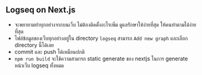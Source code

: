 ## Logseq on Next.js

- จะพยายามทำทุกอย่างจากบนเว็บ ไม่ต้องติดตั้งอะไรเพิ่ม ดูแลรักษาให้ง่ายที่สุด ให้คนทำตามได้ง่ายที่สุด
- ไฟล์ข้อมูลของเว็บทุกอย่างอยู่ใน directory `logseq` สามารถ `Add new graph` และเลือก directory นี้ได้เลย
- commit และ push ได้เหมือนปกติ
- `npm run build` จะใช้ความสามารถ static generate ของ nextjs ในการ generate หน้าเว็บ logseq ทั้งหมด
